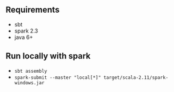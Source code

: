 ## Requirements

- sbt
- spark 2.3
- java 6+

## Run locally with spark

- `sbt assembly`
- `spark-submit --master "local[*]" target/scala-2.11/spark-windows.jar`
